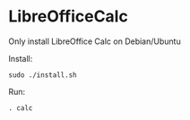 # LibreOfficeCalc

Only install LibreOffice Calc on Debian/Ubuntu

Install:

	sudo ./install.sh

Run:

	. calc
